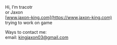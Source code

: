 Hi, I’m tracotr  
or Jaxon  
[www.jaxon-king.com](https://www.jaxon-king.com)  
trying to work on game 

Ways to contact me:  
email: kingjaxon03@gmail.com  
  
